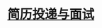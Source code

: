 # [简历投递与面试](https://gitee.com/dev-edu/job-special/tree/main/06.%20%E7%AE%80%E5%8E%86%E6%8A%95%E9%80%92%E5%92%8C%E9%9D%A2%E8%AF%95%E5%87%86%E5%A4%87)
